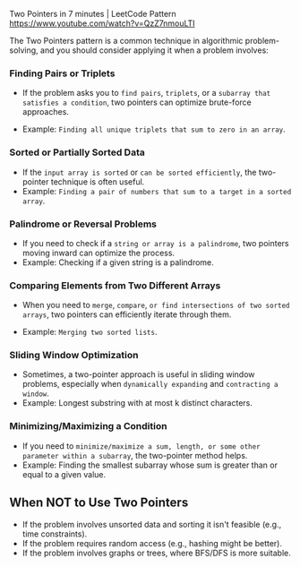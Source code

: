 Two Pointers in 7 minutes | LeetCode Pattern
https://www.youtube.com/watch?v=QzZ7nmouLTI


The Two Pointers pattern is a common technique in algorithmic problem-solving, 
and you should consider applying it when a problem involves:


### Finding Pairs or Triplets
 - If the problem asks you to `find pairs`, `triplets`, or a `subarray that satisfies a condition`, 
   two pointers can optimize brute-force approaches.

- Example: `Finding all unique triplets that sum to zero in an array`.

### Sorted or Partially Sorted Data

- If the `input array is sorted` or `can be sorted efficiently`, the two-pointer technique is often useful.
- Example: `Finding a pair of numbers that sum to a target in a sorted array`.

### Palindrome or Reversal Problems
- If you need to check if a `string or array is a palindrome`, two pointers moving inward can optimize the process.
- Example: Checking if a given string is a palindrome.


### Comparing Elements from Two Different Arrays

- When you need to `merge`, `compare`, `or find intersections of two sorted arrays`, 
  two pointers can efficiently iterate through them.

- Example: `Merging two sorted lists`.

### Sliding Window Optimization

- Sometimes, a two-pointer approach is useful in sliding window problems, especially 
 when `dynamically expanding` and `contracting a window`.
- Example: Longest substring with at most k distinct characters.

###  Minimizing/Maximizing a Condition
 - If you need to `minimize/maximize a sum, length, or some other parameter within a subarray`, the two-pointer method helps.
- Example: Finding the smallest subarray whose sum is greater than or equal to a given value.


## When NOT to Use Two Pointers
- If the problem involves unsorted data and sorting it isn't feasible (e.g., time constraints).
- If the problem requires random access (e.g., hashing might be better).
- If the problem involves graphs or trees, where BFS/DFS is more suitable.